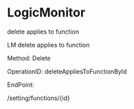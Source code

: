 #     LogicMonitor


delete applies to function

LM delete applies to function

Method: Delete

OperationID: deleteAppliesToFunctionById

EndPoint:

/setting/functions/{id}
